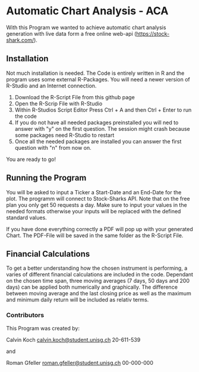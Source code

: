 # Automatic Chart Analysis - ACA

With this Program we wanted to achieve automatic chart analysis generation with live data form a free online web-api (https://stock-shark.com/).

## Installation
Not much installation is needed. The Code is entirely written in R and the program uses some external R-Packages. You will need a newer version of R-Studio and an Internet connection.

1. Download the R-Script File from this github page
2. Open the R-Scrip File with R-Studio
3. Within R-Studios Script Editor Press Ctrl + A and then Ctrl + Enter to run the code
4. If you do not have all needed packages preinstalled you will ned to answer with "y" on the first question. The session might crash because some packages need R-Studio to restart
5. Once all the needed packages are installed you can answer the first question with "n" from now on.

You are ready to go!

## Running the Program
You will be asked to input a Ticker a Start-Date and an End-Date for the plot.
The programm will connect to Stock-Sharks API. Note that on the free plan you only get 50 requests a day.
Make sure to input your values in the needed formats otherwise your inputs will be replaced with the defined standard values.

If you have done everything correctly a PDF will pop up with your generated Chart. The PDF-File will be saved in the same folder as the R-Script File.

## Financial Calculations

To get a better understanding how the chosen instrument is performing, a varies of different financial calculations are included in the code.
Dependant on the chosen time span, three moving averages (7 days, 50 days and 200 days) can be applied both numerically and graphically.
The difference between moving average and the last closing price as well as the maximum and minimum daily return will be included as relativ terms.

### Contributors
This Program was created by:

Calvin Koch
calvin.koch@student.unisg.ch
20-611-539

and

Roman Gfeller
roman.gfeller@student.unisg.ch
00-000-000
